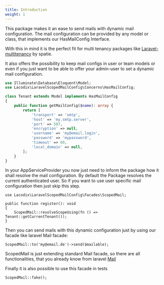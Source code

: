 ```yaml
---
title: Introduction
weight: 1
---
```


This package makes it an ease to send mails with dynamic mail configuration. The mail configuration 
can be provided by any model or class, that implements our HasMailConfig Interface.

With this in mind it is the perfect fit for multi tenancy packages like 
[Laravel-multitenancy](https://github.com/spatie/laravel-multitenancy) by spatie.

It also offers the possibility to keep mail configs in user or team models or even if you just want to be able
to offer your admin-user to set a dynamic mail configuration.

```php
use Illuminate\Database\Eloquent\Model;
use Lacodix\LaravelScopedMailConfig\Concerns\HasMailConfig;

class Tenant extends Model implements HasMailConfig
{
    public function getMailConfig($name): array {
        return [
            'transport' => 'smtp',
            'host' => 'my.smtp.server',
            'port' => 587,
            'encryption' => null,
            'username' => 'my@email.login',
            'password' => 'mypassword',
            'timeout' => 60,
            'local_domain' => null,
        ];
    }
}
```

In your AppServiceProvider you now just need to inform the package how it shall resolve the mail configuration.
By default the Package resolves the current authenticated user. So if you want to use user specific mail configuration
then just skip this step.

```
use Lacodix\LaravelScopedMailConfig\Facades\ScopedMail;

public function register(): void
{
    ScopedMail::resolveScopeUsing(fn () => Tenant::getCurrentTenant());
}
```

Then you can send mails with this dynamic configuration just by using our facade like laravel Mail facade:
```
ScopedMail::to('my@email.de')->send($mailable);
```
ScopedMail is just extending standard Mail facade, so there are all functionalities, that you already know from 
laravel [Mail](https://laravel.com/docs/mail)

Finally it is also possible to use this facade in tests
```
ScopedMail::fake();
```
